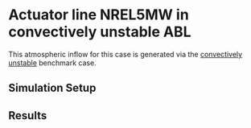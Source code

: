 <!-- This file is automatically compiled into the website. Please copy linked files into .website_src/ paths to enable website rendering -->

# Actuator line NREL5MW in convectively unstable ABL 

This atmospheric inflow for this case is generated via the [convectively unstable](../../atmospheric_boundary_layer/convective_abl_nrel5mw/) benchmark case.

## Simulation Setup

## Results
